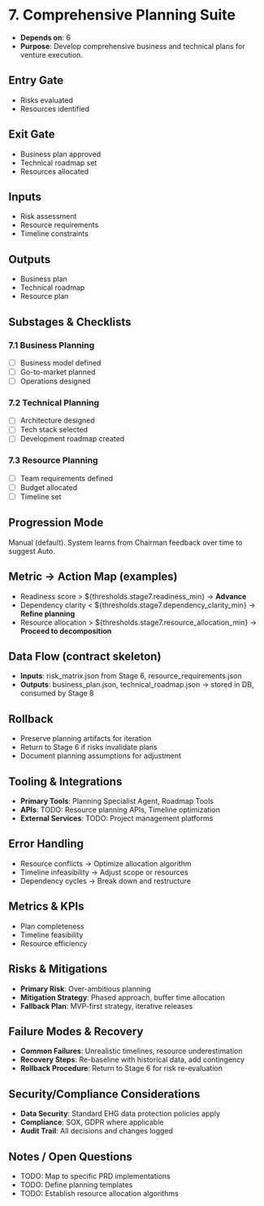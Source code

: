 # 7. Comprehensive Planning Suite

- **Depends on**: 6
- **Purpose**: Develop comprehensive business and technical plans for venture execution.

## Entry Gate
- Risks evaluated
- Resources identified

## Exit Gate
- Business plan approved
- Technical roadmap set
- Resources allocated

## Inputs
- Risk assessment
- Resource requirements
- Timeline constraints

## Outputs
- Business plan
- Technical roadmap
- Resource plan

## Substages & Checklists
### 7.1 Business Planning
  - [ ] Business model defined
  - [ ] Go-to-market planned
  - [ ] Operations designed

### 7.2 Technical Planning
  - [ ] Architecture designed
  - [ ] Tech stack selected
  - [ ] Development roadmap created

### 7.3 Resource Planning
  - [ ] Team requirements defined
  - [ ] Budget allocated
  - [ ] Timeline set

## Progression Mode
Manual (default). System learns from Chairman feedback over time to suggest Auto.

## Metric -> Action Map (examples)
- Readiness score > ${thresholds.stage7.readiness_min} -> **Advance**
- Dependency clarity < ${thresholds.stage7.dependency_clarity_min} -> **Refine planning**
- Resource allocation > ${thresholds.stage7.resource_allocation_min} -> **Proceed to decomposition**

## Data Flow (contract skeleton)
- **Inputs**: risk_matrix.json from Stage 6, resource_requirements.json
- **Outputs**: business_plan.json, technical_roadmap.json -> stored in DB, consumed by Stage 8

## Rollback
- Preserve planning artifacts for iteration
- Return to Stage 6 if risks invalidate plans
- Document planning assumptions for adjustment

## Tooling & Integrations
- **Primary Tools**: Planning Specialist Agent, Roadmap Tools
- **APIs**: TODO: Resource planning APIs, Timeline optimization
- **External Services**: TODO: Project management platforms

## Error Handling
- Resource conflicts -> Optimize allocation algorithm
- Timeline infeasibility -> Adjust scope or resources
- Dependency cycles -> Break down and restructure

## Metrics & KPIs
- Plan completeness
- Timeline feasibility
- Resource efficiency

## Risks & Mitigations
- **Primary Risk**: Over-ambitious planning
- **Mitigation Strategy**: Phased approach, buffer time allocation
- **Fallback Plan**: MVP-first strategy, iterative releases

## Failure Modes & Recovery
- **Common Failures**: Unrealistic timelines, resource underestimation
- **Recovery Steps**: Re-baseline with historical data, add contingency
- **Rollback Procedure**: Return to Stage 6 for risk re-evaluation

## Security/Compliance Considerations
- **Data Security**: Standard EHG data protection policies apply
- **Compliance**: SOX, GDPR where applicable
- **Audit Trail**: All decisions and changes logged

## Notes / Open Questions
- TODO: Map to specific PRD implementations
- TODO: Define planning templates
- TODO: Establish resource allocation algorithms